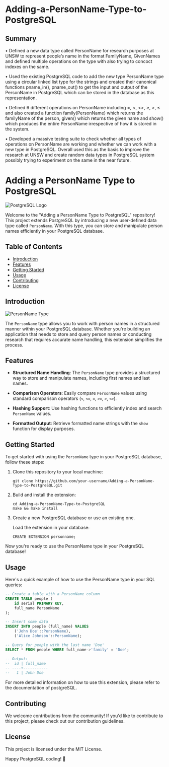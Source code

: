 # Adding-a-PersonName-Type-to-PostgreSQL

## Summary

• Defined a new data type called PersonName for research purposes at UNSW to represent people’s name in the format
FamilyName, GivenNames and defined multiple operations on the type with also trying to concoct indexes on the same.

• Used the existing PostgreSQL code to add the new type PersonName type using a circular linked list type for the strings and
created their canonical functions pname_in(), pname_out() to get the input and output of the PersonName in PostgreSQL
which can be stored in the database as this representation.

• Defined 6 different operations on PersonName including =, <, <>, ≥, >, ≤ and also created a function family(PersonName)
which returns the familyName of the person, given() which returns the given name and show() which produces the entire
PersonName irrespective of how it is stored in the system.

• Developed a massive testing suite to check whether all types of operations on PersonName are working and whether we can
work with a new type in PostgreSQL. Overall used this as the basis to improve the research at UNSW and create random
data types in PostgreSQL system possibly trying to experiment on the same in the near future.

# Adding a PersonName Type to PostgreSQL

![PostgreSQL Logo](images/postgresql_logo.png)

Welcome to the "Adding a PersonName Type to PostgreSQL" repository! This project extends PostgreSQL by introducing a new user-defined data type called `PersonName`. With this type, you can store and manipulate person names efficiently in your PostgreSQL database.

## Table of Contents
- [Introduction](#introduction)
- [Features](#features)
- [Getting Started](#getting-started)
- [Usage](#usage)
- [Contributing](#contributing)
- [License](#license)

## Introduction

![PersonName Type](images/person_name.png)

The `PersonName` type allows you to work with person names in a structured manner within your PostgreSQL database. Whether you're building an application that needs to store and query person names or conducting research that requires accurate name handling, this extension simplifies the process.

## Features

- **Structured Name Handling**: The `PersonName` type provides a structured way to store and manipulate names, including first names and last names.

- **Comparison Operators**: Easily compare `PersonName` values using standard comparison operators (`<`, `<=`, `=`, `>=`, `>`, `<>`).

- **Hashing Support**: Use hashing functions to efficiently index and search `PersonName` values.

- **Formatted Output**: Retrieve formatted name strings with the `show` function for display purposes.

## Getting Started

To get started with using the `PersonName` type in your PostgreSQL database, follow these steps:

1. Clone this repository to your local machine:

   ```
   git clone https://github.com/your-username/Adding-a-PersonName-Type-to-PostgreSQL.git
   ```
   
2. Build and install the extension:

   ```
   cd Adding-a-PersonName-Type-to-PostgreSQL
   make && make install
   ```

3. Create a new PostgreSQL database or use an existing one.

   Load the extension in your database:

   ```
   CREATE EXTENSION personname;
   ```
    
Now you're ready to use the PersonName type in your PostgreSQL database!

## Usage

Here's a quick example of how to use the PersonName type in your SQL queries:

```sql
-- Create a table with a PersonName column
CREATE TABLE people (
    id serial PRIMARY KEY,
    full_name PersonName
);

-- Insert some data
INSERT INTO people (full_name) VALUES
    ('John Doe'::PersonName),
    ('Alice Johnson'::PersonName);

-- Query for people with the last name 'Doe'
SELECT * FROM people WHERE full_name->'family' = 'Doe';

-- Output:
--  id | full_name
-- ----+-----------
--   1 | John Doe
```

For more detailed information on how to use this extension, please refer to the documentation of postgreSQL.

## Contributing

We welcome contributions from the community! If you'd like to contribute to this project, please check out our contribution guidelines.

## License

This project is licensed under the MIT License.

Happy PostgreSQL coding! 🐘
